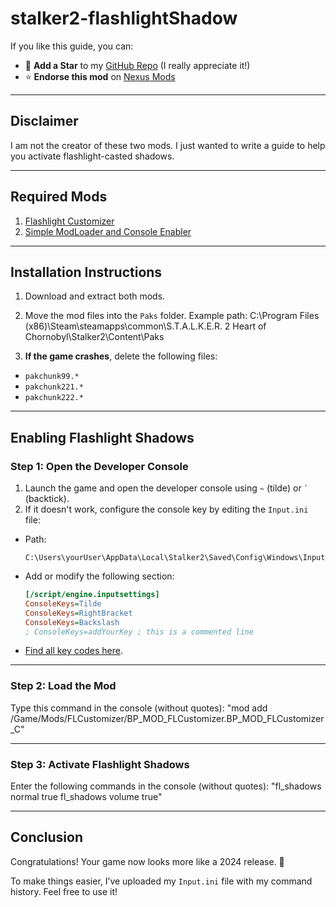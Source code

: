 # stalker2-flashlightShadow

If you like this guide, you can:
- 🌟 **Add a Star** to my [GitHub Repo](https://github.com/lupri95w19/stalker2-flashlightShadow) (I really appreciate it!)
- ⭐ **Endorse this mod** on [Nexus Mods](https://www.nexusmods.com/stalker2heartofchornobyl/mods/447)


---

## **Disclaimer**
I am not the creator of these two mods. I just wanted to write a guide to help you activate flashlight-casted shadows.

---

## **Required Mods**
1. [Flashlight Customizer](#)
2. [Simple ModLoader and Console Enabler](#)

---

## **Installation Instructions**

1. Download and extract both mods.
2. Move the mod files into the `Paks` folder. Example path:
C:\Program Files (x86)\Steam\steamapps\common\S.T.A.L.K.E.R. 2 Heart of Chornobyl\Stalker2\Content\Paks

3. **If the game crashes**, delete the following files:
- `pakchunk99.*`
- `pakchunk221.*`
- `pakchunk222.*`

---

## **Enabling Flashlight Shadows**

### **Step 1: Open the Developer Console**
1. Launch the game and open the developer console using `~` (tilde) or `` ` `` (backtick).
2. If it doesn't work, configure the console key by editing the `Input.ini` file:
- Path:
  ```
  C:\Users\yourUser\AppData\Local\Stalker2\Saved\Config\Windows\Input.ini
  ```
- Add or modify the following section:
  ```ini
  [/script/engine.inputsettings]
  ConsoleKeys=Tilde
  ConsoleKeys=RightBracket
  ConsoleKeys=Backslash
  ; ConsoleKeys=addYourKey ; this is a commented line
  ```
- [Find all key codes here](https://nerivec.github.io/old-ue4-wiki/pages/list-of-keygamepad-input-names.html).

---

### **Step 2: Load the Mod**
Type this command in the console (without quotes):
"mod add /Game/Mods/FLCustomizer/BP_MOD_FLCustomizer.BP_MOD_FLCustomizer_C"

---

### **Step 3: Activate Flashlight Shadows**
Enter the following commands in the console (without quotes):
"fl_shadows normal true fl_shadows volume true"

---

## **Conclusion**
Congratulations! Your game now looks more like a 2024 release. 🎉

To make things easier, I’ve uploaded my `Input.ini` file with my command history. Feel free to use it!
